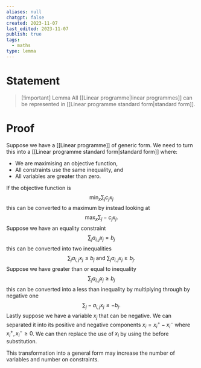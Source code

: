 ```yaml
---
aliases: null
chatgpt: false
created: 2023-11-07
last_edited: 2023-11-07
publish: true
tags:
  - maths
type: lemma
---
```

# Statement

> [!important] Lemma
> All [[Linear programme|linear programmes]] can be represented in [[Linear programme standard form|standard form]].

# Proof

Suppose we have a [[Linear programme]] of generic form. We need to turn this into a [[Linear programme standard form|standard form]] where:
- We are maximising an objective function,
- All constraints use the same inequality, and
- All variables are greater than zero.

If the objective function is
$$ \min_x \sum_j c_j x_j$$
this can be converted to a maximum by instead looking at
$$ \max_x \sum_j -c_jx_j.$$
Suppose we have an equality constraint
$$ \sum_j a_{i,j} x_j = b_j$$
this can be converted into two inequalities
$$\sum_j a_{i,j} x_j \leq b_j \mbox{ and } \sum_j a_{i,j} x_j \geq b_j.$$
Suppose we have greater than or equal to inequality
$$\sum_j a_{i,j} x_j \geq b_j$$
this can be converted into a less than inequality by multiplying through by negative one
$$\sum_j -a_{i,j} x_j \leq -b_j.$$
Lastly suppose we have a variable $x_j$ that can be negative. We can separated it into its positive and negative components $x_i = x_i^+ - x_i^-$ where $x_i^+, x_i^- \geq 0$. We can then replace the use of $x_i$ by using the before substitution.

This transformation into a general form may increase the number of variables and number on constraints.
